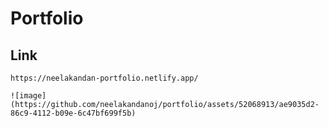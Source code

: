 # Portfolio

## Link 
```
https://neelakandan-portfolio.netlify.app/
```
```
![image](https://github.com/neelakandanoj/portfolio/assets/52068913/ae9035d2-86c9-4112-b09e-6c47bf699f5b)

```
